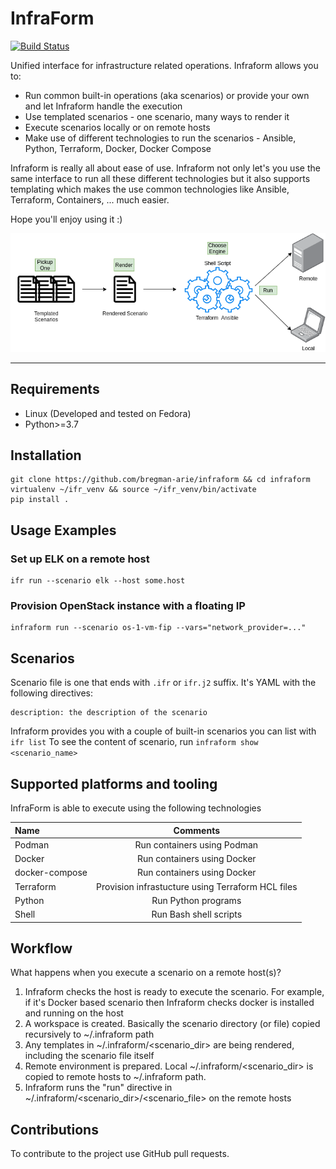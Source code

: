 # InfraForm

[![Build Status](https://travis-ci.org/bregman-arie/infraform.svg?branch=master)](https://travis-ci.org/bregman-arie/infraform)

Unified interface for infrastructure related operations. Infraform allows you to:

* Run common built-in operations (aka scenarios) or provide your own and let Infraform handle the execution
* Use templated scenarios - one scenario, many ways to render it
* Execute scenarios locally or on remote hosts
* Make use of different technologies to run the scenarios - Ansible, Python, Terraform, Docker, Docker Compose

Infraform is really all about ease of use. Infraform not only let's you use the same interface to run all these different technologies but it also supports templating which makes the use common technologies like Ansible, Terraform, Containers, ... much easier.

Hope you'll enjoy using it :)

<div align="center"><img src="./images/infraform.png"></div><hr/>

## Requirements

* Linux (Developed and tested on Fedora)
* Python>=3.7

## Installation

    git clone https://github.com/bregman-arie/infraform && cd infraform
    virtualenv ~/ifr_venv && source ~/ifr_venv/bin/activate
    pip install .

## Usage Examples

### Set up ELK on a remote host

    ifr run --scenario elk --host some.host

### Provision OpenStack instance with a floating IP

    infraform run --scenario os-1-vm-fip --vars="network_provider=..."

## Scenarios

Scenario file is one that ends with `.ifr` or `ifr.j2` suffix. It's YAML with the following directives:

```
description: the description of the scenario
```

Infraform provides you with a couple of built-in scenarios you can list with `ifr list`
To see the content of scenario, run `infraform show <scenario_name>`

## Supported platforms and tooling

InfraForm is able to execute using the following technologies

Name | Comments 
:------ |:------:
Podman | Run containers using Podman
Docker | Run containers using Docker
docker-compose | Run containers using Docker
Terraform | Provision infrastucture using Terraform HCL files
Python | Run Python programs
Shell | Run Bash shell scripts

## Workflow

What happens when you execute a scenario on a remote host(s)?

1. Infraform checks the host is ready to execute the scenario. For example, if it's Docker based scenario then Infraform checks docker is installed and running on the host
2. A workspace is created. Basically the scenario directory (or file) copied recursively to ~/.infraform path
3. Any templates in ~/.infraform/<scenario_dir> are being rendered, including the scenario file itself
4. Remote environment is prepared. Local ~/.infraform/<scenario_dir> is copied to remote hosts to ~/.infraform path.
5. Infraform runs the "run" directive in ~/.infraform/<scenario_dir>/<scenario_file> on the remote hosts

## Contributions

To contribute to the project use GitHub pull requests.
